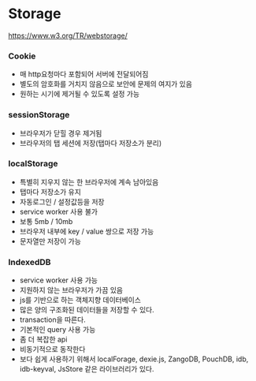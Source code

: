 # Storage

https://www.w3.org/TR/webstorage/

### Cookie

- 매 http요청마다 포함되어 서버에 전달되어짐
- 별도의 암호화를 거치지 않음으로 보안에 문제의 여지가 있음
- 원하는 시기에 제거될 수 있도록 설정 가능

### sessionStorage

- 브라우저가 닫힐 경우 제거됨
- 브라우저의 탭 세션에 저장(탭마다 저장소가 분리)

### localStorage

- 특별히 지우지 않는 한 브라우저에 계속 남아있음
- 탭마다 저장소가 유지
- 자동로그인 / 설정값등을 저장
- service worker 사용 불가
- 보통 5mb / 10mb
- 브라우저 내부에 key / value 쌍으로 저장 가능
- 문자열만 저장이 가능

### IndexedDB

- service worker 사용 가능
- 지원하지 않는 브라우저가 가끔 있음
- js를 기반으로 하는 객체지향 데이터베이스
- 많은 양의 구조화된 데이터들을 저장할 수 있다.
- transaction을 따른다.
- 기본적인 query 사용 가능
- 좀 더 복잡한 api
- 비동기적으로 동작한다
- 보다 쉽게 사용하기 위해서 localForage, dexie.js, ZangoDB, PouchDB, idb, idb-keyval, JsStore 같은 라이브러리가 있다.
